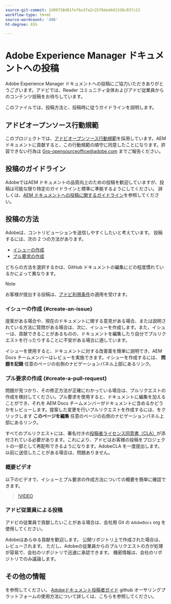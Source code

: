 ```yaml
---
source-git-commit: 2d90738d01fef6e37a2c25784ed4d1338c037c23
workflow-type: tm+mt
source-wordcount: '496'
ht-degree: 65%

---
```

# Adobe Experience Manager ドキュメントへの投稿

Adobe Experience Manager ドキュメントへの投稿にご協力いただきありがとうございます。アドビでは、Reader コミュニティ全体およびアドビ従業員からのコンテンツ投稿をお待ちしています。

このファイルでは、投稿方法と、投稿時に従うガイドラインを説明します。

## アドビオープンソース行動規範

このプロジェクトでは、[アドビオープンソース行動規範](code-of-conduct.md)を採用しています。AEM ドキュメントに貢献すると、この行動規範の順守に同意したことになります。許容できない行為は [Grp-opensourceoffice@adobe.com](mailto:Grp-opensourceoffice@adobe.com) までご報告ください。

## 投稿のガイドライン

AdobeではAEM ドキュメントの品質向上のための投稿を歓迎していますが、投稿は可能な限り特定のガイドラインと標準に準拠するようにしてください。 詳しくは、[AEM ドキュメントへの投稿に関するガイドライン](guidelines.md)を参照してください。

## 投稿の方法

Adobeは、コントリビューションを送信しやすくしたいと考えています。 投稿するには、次の 2 つの方法があります。

* [イシューの作成](#create-an-issue)
* [プル要求の作成](#create-a-pull-request)

どちらの方法を選択するかは、GitHub ドキュメントの編集にどの程度慣れているかによって異なります。

>[!NOTE]
>
>お客様が提出する投稿は、[アドビ利用条件](https://www.adobe.com/jp/legal/terms.html)の適用を受けます。

### イシューの作成 {#create-an-issue}

提案がある場合や、現在のドキュメントに関する意見がある場合、または説明されている方法に質問がある場合は、次に、イシューを作成します。また、イシューは、貢献できることがあるものの、ドキュメントを編集したり自分でプルリクエストを行ったりすることに不安がある場合に適しています。

イシューを使用すると、ドキュメントに対する改善案を簡単に説明でき、AEM Docs チームメンバーはレビューを実施できます。イシューを作成するには、 **問題を記録** 任意のページの右側のナビゲーションパネル上部にあるリンク。

### プル要求の作成 {#create-a-pull-request}

問題が見つかり、その修正方法が正確にわかっている場合は、プルリクエストの作成を検討してください。プル要求を使用すると、ドキュメントに編集を加えることができ、それを AEM Docs チームメンバーがドキュメントに含めるかどうかをレビューします。提案した変更を行いプルリクエストを作成するには、をクリックします **このページを編集** 任意のページの右側のナビゲーションパネル上部にあるリンク。

すべてのプルリクエストには、署名付きの[投稿者ライセンス同意書（CLA）](https://opensource.adobe.com/cla.html)が添付されている必要があります。これにより、アドビはお客様の投稿をプロジェクトの一部として再配布できるようになります。AdobeCLA を一度提出します。 以前に送信したことがある場合は、問題ありません。

### 概要ビデオ

以下のビデオで、イシューとプル要求の作成方法についての概要を簡単に確認できます。

>[!VIDEO](https://video.tv.adobe.com/v/27069)

### アドビ従業員による投稿

アドビの従業員で貢献したいことがある場合は、会社用 Git の `AdobeDocs` org を使用してください。

Adobeはあらゆる貢献を歓迎します。 公開リポジトリ上で作成された場合は、レビューされます。 ただし、Adobeの従業員からのプルリクエストの方が処理が容易で、会社のリポジトリで迅速に承認できます。 機密情報は、会社のリポジトリでのみ議論します。

## その他の情報

を参照してください。 [Adobeドキュメント投稿者ガイド](https://experienceleague.adobe.com/en/docs/contributor/contributor-guide/introduction) github オーサリングプラットフォームの使用方法について詳しくは、こちらを参照してください。

